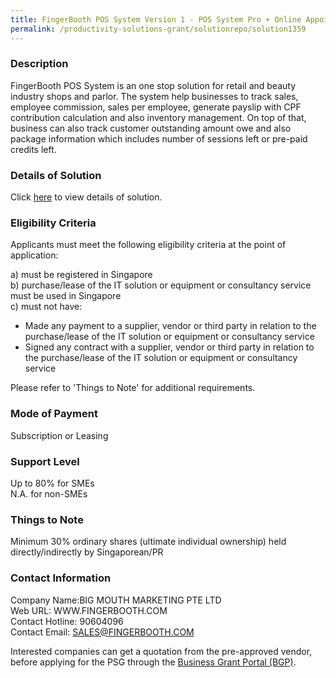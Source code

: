```yaml
---
title: FingerBooth POS System Version 1 - POS System Pro + Online Appointment
permalink: /productivity-solutions-grant/solutionrepo/solution1359
---
```


### Description

FingerBooth POS System is an one stop solution for retail and beauty industry shops and parlor. The system help businesses to track sales, employee commission, sales per employee, generate payslip with CPF contribution calculation and also inventory management. On top of that, business can also track customer outstanding amount owe and also package information which includes number of sessions left or pre-paid credits left.

### Details of Solution

Click <a href='https://www.gobusiness.gov.sg/images/psg/Desensitised_Big_Mouth_Marketing_20200473_Annex_3_Part_3.pdf' target='_blank'>here</a> to view details of solution.

### Eligibility Criteria

Applicants must meet the following eligibility criteria at the point of application:

a) must be registered in Singapore <br>
b) purchase/lease of the IT solution or equipment or consultancy service must be used in Singapore <br>
c) must not have:
- Made any payment to a supplier, vendor or third party in relation to the purchase/lease of the IT solution or equipment or consultancy service
- Signed any contract with a supplier, vendor or third party in relation to the purchase/lease of the IT solution or equipment or consultancy service

Please refer to 'Things to Note' for additional requirements.

### Mode of Payment
Subscription or Leasing

### Support Level
Up to 80% for SMEs <br>
N.A. for non-SMEs

### Things to Note
Minimum 30% ordinary shares (ultimate individual ownership) held directly/indirectly by Singaporean/PR

### Contact Information
Company Name:BIG MOUTH MARKETING PTE LTD <br>Web URL: WWW.FINGERBOOTH.COM <br>Contact Hotline: 90604096 <br>Contact Email: SALES@FINGERBOOTH.COM <br>

Interested companies can get a quotation from the pre-approved vendor, before applying for the PSG through the <a target='_blank' href='https://www.businessgrants.gov.sg/'>Business Grant Portal (BGP)</a>.
